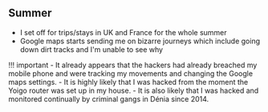 ## Summer

- I set off for trips/stays in UK and France for the whole summer
- Google maps starts sending me on bizarre journeys which include going down dirt tracks and I'm unable to see why

!!! important
    - It already appears that the hackers had already breached my mobile phone and were tracking my movements and changing the Google maps settings.
    - It is highly likely that I was hacked from the moment the Yoigo router was set up in my house.
    - It is also likely that I was hacked and monitored continually by criminal gangs in Dénia since 2014.
    